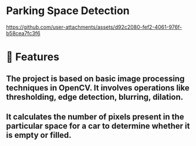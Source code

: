 # Parking Space Detection


https://github.com/user-attachments/assets/d92c2080-fef2-4061-976f-b58cea7fc3f6
# 💎 Features
##  The project is based on basic image processing techniques in OpenCV. It involves operations like thresholding, edge detection, blurring, dilation.
##  It calculates the number of pixels present in the particular space for a car to determine whether it is empty or filled.
